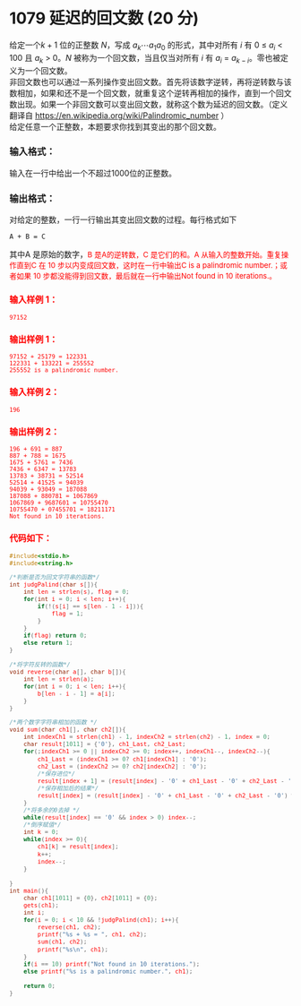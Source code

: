 # 1079 延迟的回文数 (20 分)
给定一个$k+1$ 位的正整数 $N$，写成 $a_{k}⋯a_{1}a_{0}$ 的形式，其中对所有 $i$ 有 0 ≤ $a_i$ < 100 且 $a_k$ > 0。$N$ 被称为一个回文数，当且仅当对所有 $i$ 有 $a_{i}$ = $a_{k - i}$。零也被定义为一个回文数。<br/>
非回文数也可以通过一系列操作变出回文数。首先将该数字逆转，再将逆转数与该数相加，如果和还不是一个回文数，就重复这个逆转再相加的操作，直到一个回文数出现。如果一个非回文数可以变出回文数，就称这个数为延迟的回文数。（定义翻译自 https://en.wikipedia.org/wiki/Palindromic_number ）<br/>
给定任意一个正整数，本题要求你找到其变出的那个回文数。
### 输入格式：
输入在一行中给出一个不超过1000位的正整数。
### 输出格式：
对给定的整数，一行一行输出其变出回文数的过程。每行格式如下
```
A + B = C
```
其中A 是原始的数字，<font color="red" size="2px">B 是A的逆转数，<font color="red" size="2px">C 是它们的和。<font color="red" size="2px">A 从输入的整数开始。重复操作直到C 在 10 步以内变成回文数，这时在一行中输出C is a palindromic number.；或者如果 10 步都没能得到回文数，最后就在一行中输出Not found in 10 iterations.。
### 输入样例 1：
```
97152
```
### 输出样例 1：
```
97152 + 25179 = 122331
122331 + 133221 = 255552
255552 is a palindromic number.
```
### 输入样例 2：
```
196
```
### 输出样例 2：
```
196 + 691 = 887
887 + 788 = 1675
1675 + 5761 = 7436
7436 + 6347 = 13783
13783 + 38731 = 52514
52514 + 41525 = 94039
94039 + 93049 = 187088
187088 + 880781 = 1067869
1067869 + 9687601 = 10755470
10755470 + 07455701 = 18211171
Not found in 10 iterations.
```
### 代码如下：
```c
#include<stdio.h>
#include<string.h>

/*判断是否为回文字符串的函数*/ 
int judgPalind(char s[]){
    int len = strlen(s), flag = 0;
    for(int i = 0; i < len; i++){
        if(!(s[i] == s[len - 1 - i])){
            flag = 1;
        }
    }
    if(flag) return 0;
    else return 1;
}

/*将字符反转的函数*/
void reverse(char a[], char b[]){
    int len = strlen(a);
    for(int i = 0; i < len; i++){
        b[len - i - 1] = a[i];
    }
}

/*两个数字字符串相加的函数 */
void sum(char ch1[], char ch2[]){
    int indexCh1 = strlen(ch1) - 1, indexCh2 = strlen(ch2) - 1, index = 0;
    char result[1011] = {'0'}, ch1_Last, ch2_Last;
    for(;indexCh1 >= 0 || indexCh2 >= 0; index++, indexCh1--, indexCh2--){
        ch1_Last = (indexCh1 >= 0? ch1[indexCh1] : '0');
        ch2_Last = (indexCh2 >= 0? ch2[indexCh2] : '0');
        /*保存进位*/ 
        result[index + 1] = (result[index] - '0' + ch1_Last - '0' + ch2_Last - '0')/10 + '0';
        /*保存相加后的结果*/ 
        result[index] = (result[index] - '0' + ch1_Last - '0' + ch2_Last - '0') % 10 + '0';
    }
    /*将多余的0去掉 */
    while(result[index] == '0' && index > 0) index--;
    /*倒序赋值*/ 
    int k = 0;
    while(index >= 0){
        ch1[k] = result[index];
        k++;
        index--;
    } 
    
}
int main(){
    char ch1[1011] = {0}, ch2[1011] = {0};
    gets(ch1);
    int i;
    for(i = 0; i < 10 && !judgPalind(ch1); i++){
        reverse(ch1, ch2);
        printf("%s + %s = ", ch1, ch2);
        sum(ch1, ch2);
        printf("%s\n", ch1);
    }
    if(i == 10) printf("Not found in 10 iterations.");
    else printf("%s is a palindromic number.", ch1);
    
    return 0;
} 
```